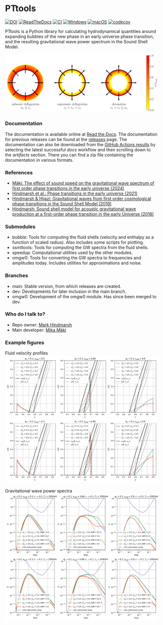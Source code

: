 # PTtools
[![DOI](https://zenodo.org/badge/373413324.svg)](https://zenodo.org/badge/latestdoi/373413324)
[![ReadTheDocs](https://readthedocs.org/projects/pttools/badge/)](https://pttools.readthedocs.io/)
[![CI](https://github.com/CFT-HY/pttools/actions/workflows/main.yml/badge.svg)](https://github.com/CFT-HY/pttools/actions/workflows/main.yml)
[![Windows](https://github.com/CFT-HY/pttools/actions/workflows/windows.yml/badge.svg)](https://github.com/CFT-HY/pttools/actions/workflows/windows.yml)
[![macOS](https://github.com/CFT-HY/pttools/actions/workflows/mac.yml/badge.svg)](https://github.com/CFT-HY/pttools/actions/workflows/mac.yml)
[![codecov](https://codecov.io/gh/CFT-HY/pttools/graph/badge.svg?token=ALFVWC1LZR)](https://codecov.io/gh/CFT-HY/pttools)

PTtools is a Python library for calculating hydrodynamical quantities
around expanding bubbles of the new phase in an early universe phase transition,
and the resulting gravitational wave power spectrum in the Sound Shell Model.

![Types of solutions](https://raw.githubusercontent.com/AgenttiX/msc-thesis2/refs/heads/main/msc2-python/fig/relativistic_combustion.png)

### Documentation
The documentation is available online at [Read the Docs](https://pttools.readthedocs.io/).
The documentation for previous releases can be found at the
[releases](https://github.com/CFT-HY/pttools/releases) page.
The documentation can also be downloaded from the
[GitHub Actions results](https://github.com/CFT-HY/pttools/actions)
by selecting the latest successful *docs* workflow and then scrolling down to the *artifacts* section.
There you can find a zip file containing the documentation in various formats.

### References
- [Mäki: The effect of sound speed on the gravitational wave spectrum of first order phase transitions in the early universe (2024)](https://github.com/AgenttiX/msc-thesis2)
- [Hindmarsh et al.: Phase transitions in the early universe (2021)](https://arxiv.org/abs/2008.09136)
- [Hindmarsh & Hijazi: Gravitational waves from first order cosmological phase transitions in the Sound Shell Model (2019)](https://arxiv.org/abs/1909.10040)
- [Hindmarsh: Sound shell model for acoustic gravitational wave production at a first-order phase transition in the early Universe (2018)](https://arxiv.org/abs/1608.04735)

### Submodules
- bubble: Tools for computing the fluid shells (velocity and enthalpy as a function of scaled radius).
  Also includes some scripts for plotting.
- ssmttools: Tools for computing the GW spectra from the fluid shells.
- speedup: Computational utilities used by the other modules.
- omgw0: Tools for converting the GW spectra to frequencies and amplitudes today. Includes utilities for approximations and noise.

### Branches
- main: Stable version, from which releases are created.
- dev: Developments for later inclusion in the main branch.
- omgw0: Development of the omgw0 module. Has since been merged to dev.

### Who do I talk to?
- Repo owner: [Mark Hindmarsh](https://github.com/hindmars/)
- Main developer: [Mika Mäki](https://github.com/AgenttiX)

### Example figures
Fluid velocity profiles
![Fluid velocity profiles](https://raw.githubusercontent.com/AgenttiX/msc-thesis2/refs/heads/main/msc2-python/fig/const_cs_gw_v.png)

Gravitational wave power spectra
![Gravitational wave power spectra](https://raw.githubusercontent.com/AgenttiX/msc-thesis2/refs/heads/main/msc2-python/fig/const_cs_gw_omgw0.png)
